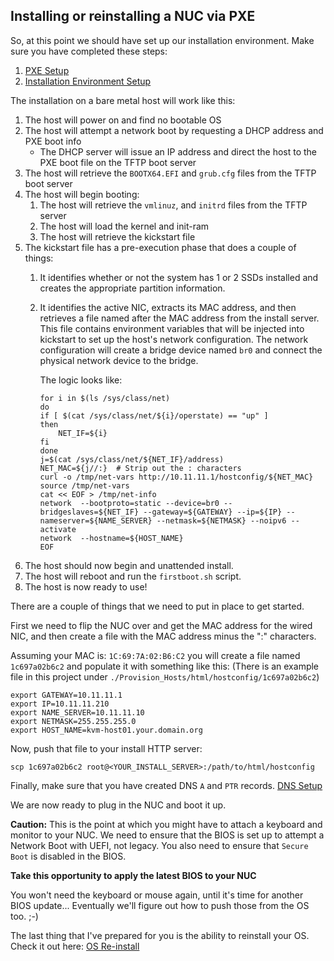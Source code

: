 ## Installing or reinstalling a NUC via PXE

So, at this point we should have set up our installation environment.  Make sure you have completed these steps:

1. [PXE Setup](PXE_Setup.md)
1. [Installation Environment Setup](Setup_Env.md)

The installation on a bare metal host will work like this:

1. The host will power on and find no bootable OS
1. The host will attempt a network boot by requesting a DHCP address and PXE boot info
   * The DHCP server will issue an IP address and direct the host to the PXE boot file on the TFTP boot server
1. The host will retrieve the `BOOTX64.EFI` and `grub.cfg` files from the TFTP boot server
1. The host will begin booting:
   1. The host will retrieve the `vmlinuz`, and `initrd` files from the TFTP server
   1. The host will load the kernel and init-ram
   1. The host will retrieve the kickstart file
1. The kickstart file has a pre-execution phase that does a couple of things:
   1. It identifies whether or not the system has 1 or 2 SSDs installed and creates the appropriate partition information.
   1. It identifies the active NIC, extracts its MAC address, and then retrieves a file named after the MAC address from the install server.  This file contains environment variables that will be injected into kickstart to set up the host's network configuration.  The network configuration will create a bridge device named `br0` and connect the physical network device to the bridge.

        The logic looks like:

          for i in $(ls /sys/class/net)
          do
          if [ $(cat /sys/class/net/${i}/operstate) == "up" ]
          then
              NET_IF=${i}
          fi
          done
          j=$(cat /sys/class/net/${NET_IF}/address)
          NET_MAC=${j//:}  # Strip out the : characters
          curl -o /tmp/net-vars http://10.11.11.1/hostconfig/${NET_MAC}
          source /tmp/net-vars
          cat << EOF > /tmp/net-info
          network  --bootproto=static --device=br0 --bridgeslaves=${NET_IF} --gateway=${GATEWAY} --ip=${IP} --nameserver=${NAME_SERVER} --netmask=${NETMASK} --noipv6 --activate
          network  --hostname=${HOST_NAME}
          EOF
1. The host should now begin and unattended install.
1. The host will reboot and run the `firstboot.sh` script.
1. The host is now ready to use!

There are a couple of things that we need to put in place to get started.

First we need to flip the NUC over and get the MAC address for the wired NIC, and then create a file with the MAC address minus the ":" characters.

Assuming your MAC is: `1C:69:7A:02:B6:C2` you will create a file named `1c697a02b6c2` and populate it with something like this: (There is an example file in this project under `./Provision_Hosts/html/hostconfig/1c697a02b6c2`)

    export GATEWAY=10.11.11.1
    export IP=10.11.11.210
    export NAME_SERVER=10.11.11.10
    export NETMASK=255.255.255.0
    export HOST_NAME=kvm-host01.your.domain.org

Now, push that file to your install HTTP server:

    scp 1c697a02b6c2 root@<YOUR_INSTALL_SERVER>:/path/to/html/hostconfig

Finally, make sure that you have created DNS `A` and `PTR` records.  [DNS Setup](DNS_Config.md)

We are now ready to plug in the NUC and boot it up.

__Caution:__  This is the point at which you might have to attach a keyboard and monitor to your NUC.  We need to ensure that the BIOS is set up to attempt a Network Boot with UEFI, not legacy.  You also need to ensure that `Secure Boot` is disabled in the BIOS.

__Take this opportunity to apply the latest BIOS to your NUC__

You won't need the keyboard or mouse again, until it's time for another BIOS update...  Eventually we'll figure out how to push those from the OS too.  ;-)

The last thing that I've prepared for you is the ability to reinstall your OS.  Check it out here: [OS Re-install](ReInstall_Bare_Metal.md)
